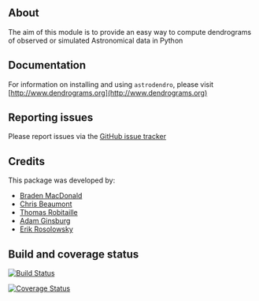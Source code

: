 About
-----

The aim of this module is to provide an easy way to compute dendrograms of observed or simulated Astronomical data in Python

Documentation
-------------

For information on installing and using ``astrodendro``, please visit [http://www.dendrograms.org](http://www.dendrograms.org)

Reporting issues
----------------

Please report issues via the [GitHub issue tracker](https://github.com/dendrograms/astrodendro/issues)

Credits
-------

This package was developed by:

* [Braden MacDonald](https://github.com/bradenmacdonald)
* [Chris Beaumont](https://github.com/ChrisBeaumont)
* [Thomas Robitaille](https://github.com/astrofrog)
* [Adam Ginsburg](https://github.com/keflavich)
* [Erik Rosolowsky](https://github.com/low-sky)

Build and coverage status
-------------------------

[![Build Status](https://travis-ci.org/dendrograms/astrodendro.png?branch=master)](https://travis-ci.org/dendrograms/astrodendro)

[![Coverage Status](https://coveralls.io/repos/dendrograms/astrodendro/badge.png?branch=master)](https://coveralls.io/r/dendrograms/astrodendro?branch=master)
